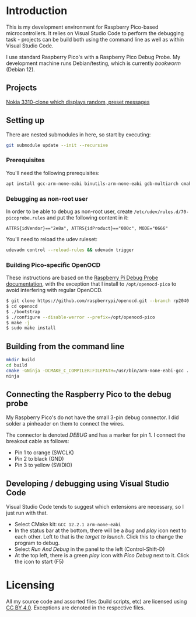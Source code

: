 # Introduction

This is my development environment for Raspberry Pico-based microcontrollers. It relies on Visual Studio Code to perform the debugging task - projects can be build both using the command line as well as within Visual Studio Code.

I use standard Raspberry Pico's with a Raspberry Pico Debug Probe. My development machine runs Debian/testing, which is currently _bookworm_ (Debian 12).

## Projects

[Nokia 3310-clone which displays random, preset messages](src/nokia-lcd/README.md)

## Setting up

There are nested submodules in here, so start by executing:

```sh
git submodule update --init --recursive
```

### Prerequisites

You'll need the following prerequisites:

```sh
apt install gcc-arm-none-eabi binutils-arm-none-eabi gdb-multiarch cmake ninja-build
```

### Debugging as non-root user

In order to be able to debug as non-root user, create `/etc/udev/rules.d/70-picoprobe.rules` and put the following content in it:

```
ATTRS{idVendor}=="2e8a", ATTRS{idProduct}=="000c", MODE="0666"
```

You'll need to reload the udev ruleset:

```sh
udevadm control --reload-rules && udevadm trigger
```

### Building Pico-specific OpenOCD

These instructions are based on the [Raspberry Pi Debug Probe documentation](https://www.raspberrypi.com/documentation/microcontrollers/debug-probe.html#installing-tools), with the exception that I install to `/opt/openocd-pico` to avoid interfering with regular OpenOCD.

```sh
$ git clone https://github.com/raspberrypi/openocd.git --branch rp2040 --depth=1
$ cd openocd
$ ./bootstrap
$ ./configure --disable-werror --prefix=/opt/openocd-pico
$ make -j
$ sudo make install
```

## Building from the command line

```sh
mkdir build
cd build
cmake -GNinja -DCMAKE_C_COMPILER:FILEPATH=/usr/bin/arm-none-eabi-gcc ..
ninja
```

## Connecting the Raspberry Pico to the debug probe

My Raspberry Pico's do not have the small 3-pin debug connector. I did solder a pinheader on them to connect the wires.

The connector is denoted _DEBUG_ and has a marker for pin 1. I connect the breakout cable as follows:

- Pin 1 to orange (SWCLK)
- Pin 2 to black (GND)
- Pin 3 to yellow (SWDIO)

## Developing / debugging using Visual Studio Code

Visual Studio Code tends to suggest which extensions are necessary, so I just run with that.

- Select CMake kit: `GCC 12.2.1 arm-none-eabi`
- In the status bar at the bottom, there will be a _bug_ and _play_ icon next to each other. Left to that is the _target to launch_. Click this to change the program to debug.
- Select _Run And Debug_ in the panel to the left (Control-Shift-D)
- At the top left, there is a green _play_ icon with _Pico Debug_ next to it. Click the icon to start (F5)

# Licensing

All my source code and assorted files (build scripts, etc) are licensed using [CC BY 4.0](https://creativecommons.org/licenses/by/4.0/). Exceptions are denoted in the respective files.
